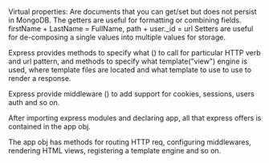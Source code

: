 Virtual properties:
Are documents that you can get/set but does not persist in MongoDB.
The getters are useful for formatting or combining fields. firstName + LastName = FullName, path + user._id = url
Setters are useful for de-composing a single values into multiple values for storage.

Express provides methods to specify what () to call for particular HTTP verb and url pattern, and methods to specify what template("view") engine is used, where template files are located and what template to use to use to render a response.

Express provide middleware () to add support for cookies, sessions, users auth and so on.

After importing express modules and declaring app, all that express offers is contained in the app obj. 

The app obj has methods for routing HTTP req, configuring middlewares, rendering HTML views, registering a template engine and so on.
